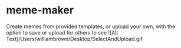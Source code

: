 # meme-maker
Create memes from provided templates, or upload your own, with the option to save or upload for others to see
![Alt Text]/Users/williambrown/Desktop/SelectAndUpload.gif
